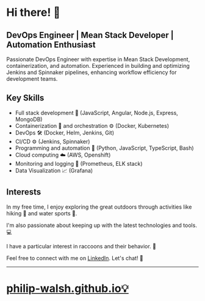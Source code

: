 # Hi there! 👋

## DevOps Engineer | Mean Stack Developer | Automation Enthusiast

Passionate DevOps Engineer with expertise in Mean Stack Development, containerization, and automation. Experienced in building and optimizing Jenkins and Spinnaker pipelines, enhancing workflow efficiency for development teams.

## Key Skills

- Full stack development 🚀 (JavaScript, Angular, Node.js, Express, MongoDB)
- Containerization 🐳 and orchestration ⚙️ (Docker, Kubernetes)
- DevOps 🛠️ (Docker, Helm, Jenkins, Git)
- CI/CD ⚙️ (Jenkins, Spinnaker)
- Programming and automation 🤖 (Python, JavaScript, TypeScript, Bash)
- Cloud computing ☁️ (AWS, Openshift)
- Monitoring and logging 🔎 (Prometheus, ELK stack)
- Data Visualization  📈 (Grafana)
<!--- - Source code management 🧵 (Git)
- Security and compliance 🔒 (IAM, Security Groups)
- Collaboration and communication 💬 (Jira, Confluence)
- Agile methodology 🏎️
--->
## Interests

In my free time, I enjoy exploring the great outdoors through activities like hiking 🥾 and water sports 🤿.

I'm also passionate about keeping up with the latest technologies and tools.💻

I have a particular interest in raccoons and their behavior. 🦝

Feel free to connect with me on [LinkedIn](https://www.linkedin.com/in/philip-walsh-01/). Let's chat! 💬





* * *
# [philip-walsh.github.io💡](https://philip-walsh.github.io/)

